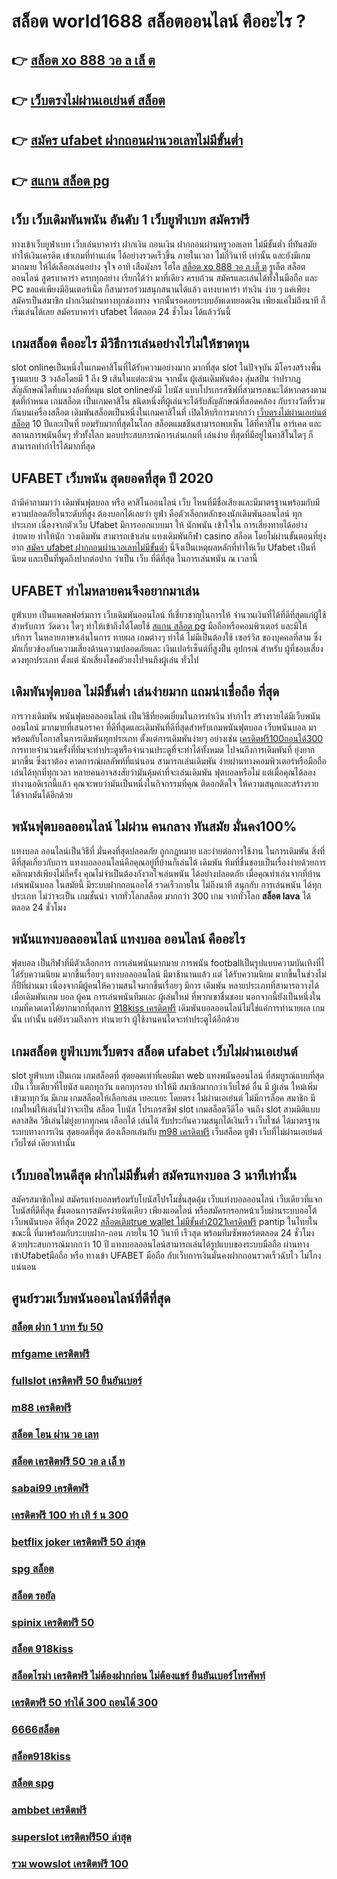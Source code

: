 # สล็อต world1688 สล็อตออนไลน์ คืออะไร ?

## 👉 [สล็อต xo 888 วอ ล เล็ ต](https://bio.link/tisawago)
## 👉 [เว็บตรงไม่ผ่านเอเย่นต์ สล็อต](https://mabet.net/)
## 👉 [สมัคร ufabet ฝากถอนผ่านวอเลทไม่มีขั้นต่ำ](https://mabet.net/pg-slot-credit-free/)
## 👉 [สแกน สล็อต pg](https://member.mabet.net/?action=login)

## เว็บ เว็บเดิมพันพนัน อันดับ 1  เว็บยูฟ่าเบท สมัครฟรี

ทางเข้าเว็บยูฟ่าเบท  เว็บเล่นบาคาร่า ฝากเงิน ถอนเงิน  ฝากถอนผ่านทรูวอลเลท ไม่มีขั้นต่ำ ที่ทันสมัย ทำให้เงินเครดิต เข้าเกมที่ท่านเล่น ได้อย่างรวดเร็วขึ้น ภายในเวลา ไม่กี่วินาที  เท่านั้น และยังมีเกมมากมาย  ให้ได้เลือกเล่นอย่าง จุใจ  อาทิ เสือมังกร ไฮโล [สล็อต xo 888 วอ ล เล็ ต](https://mabet.net/) รูเล็ต สล็อตออนไลน์ สูตรบาคาร่า ครบทุกอย่าง เรียกได้ว่า มาที่เดียว ครบถ้วน สมัครและเล่นได้ทั้งในมือถือ และ PC ขอแค่เพียงมีอินเตอร์เน็ต ก็สามารถร่วมสนุกสนานได้แล้ว แทงบาคาร่า  ทำเงิน ง่าย ๆ แค่เพียงสมัครเป็นสมาชิก ฝากเงินผ่านทางทุกช่องทาง จากนั้นรอคอยระบบอัพเดทยอดเงิน เพียงแค่ไม่ถึงนาที ก็เริ่มเล่นได้เลย สมัครบาคาร่า ufabet ได้ตลอด 24 ชั่วโมง ได้แล้ววันนี้ 


##  เกมสล็อต คืออะไร มีวิธีการเล่นอย่างไรไม่ให้ขาดทุน

 slot onlineเป็นหนึ่งในเกมคาสิโนที่ได้รับความอย่างมาก มากที่สุด  slot ในปัจจุบัน มีโครงสร้างพื้นฐานแบบ 3 วงล้อโดยมี 1 ถึง 9 เส้นในแต่ละม้วน จากนั้น ผู้เล่นเดิมพันต้อง สุ่มสปิน ว่าปรากฏสัญลักษณ์ใดที่บนวงล้อที่หมุน  slot onlineยังมี โบนัส แบบโปรเกรสซีฟที่สามารถชนะได้หากตรงตามชุดที่กำหนด เกมสล็อต เป็นเกมคาสิโน ชนิดหนึ่งที่ผู้เล่นจะได้รับสัญลักษณ์ที่สอดคล้อง กับรางวัลที่รวมกันบนเครื่องสล็อต เดิมพันสล็อตเป็นหนึ่งในเกมคาสิโนที่ เปิดให้บริการมากกว่า [เว็บตรงไม่ผ่านเอเย่นต์ สล็อต](https://mabet.net/pg-slot-credit-free/) 10 ปีและเป็นที่ ยอมรับมากที่สุดในโลก สล็อตแมชชีนสามารถพบเห็น ได้ที่คาสิโน อาร์เคด และสถานการพนันอื่นๆ ทั่วทั้งโลก มอบประสบการณ์การเล่นเกมที่ เล่นง่าย ที่สุดที่มีอยู่ในคาสิโนใดๆ ก็สามารถทำกำไรได้มากที่สุด 

## UFABET  เว็บพนัน สุดยอดที่สุด ปี 2020

ถ้ามีคำถามมาว่า เดิมพันฟุตบอล   หรือ คาสิโนออนไลน์    เว็บ ไหนที่มีชื่อเสียงและมีมาตรฐานพร้อมกับมีความปลอดภัยในระดับที่สูง ต้องบอกได้เลยว่า  ยูฟ่า คือตัวเลือกหลักของนักเดิมพันออนไลน์  ทุกประเภท  เนื่องจากตัวเว็บ Ufabet  มีการออกแบบมา ให้ นักพนัน เข้าใจใน การเสี่ยงทายได้อย่างง่ายดาย ทำให้นัก วางเดิมพัน สามารถเข้าเล่น แทงเดิมพันกีฬา  casino  สล็อต โดยไม่ผ่านขั้นตอนที่ยุ่งยาก [สมัคร ufabet ฝากถอนผ่านวอเลทไม่มีขั้นต่ำ](https://member.mabet.net/?action=login) นี่จึงเป็นเหตุผลหลักที่ทำให้เว็บ Ufabet  เป็นที่ นิยม และเป็นที่พูดถึงปากต่อปาก ว่าเป็น เว็บ  ที่ดีที่สุด ในการเล่นพนัน  ณ เวลานี้ 


## UFABET ทำไมหลายคนจึงอยากมาเล่น

 ยูฟ่าเบท  เป็นแพลตฟอร์มการ เว็บเดิมพันออนไลน์ ที่เชี่ยวชาญในการให้ จำนวนเงินที่ได้ที่ดีที่สุดแก่ผู้ใช้ สำหรับการ วัดดวง ใดๆ   ทำให้เข้าถึงได้โดยใช้  [สแกน สล็อต pg](https://mabet.net/credit-free-new/) มือถือหรือคอมพิวเตอร์ และมีให้ บริการ ในหลายภาษาเล่นในการ  ทายผล เกมต่างๆ  ทำได้  ไม่มีเป็นต้องใช้ เซอร์วิส ของบุคคลที่สาม ซึ่งมักเกี่ยวข้องกับความเสี่ยงด้านความปลอดภัยและ  เงินเปอร์เซ็นต์ที่สูงป็น อุปกรณ์ สำหรับ  ผู้ที่ชอบเสี่ยงดวงทุกประเภท ตั้งแต่ นักเสี่ยงโชคตัวยงไปจนถึงผู้เล่น ทั่วไป

##  เดิมพันฟุตบอล ไม่มีขั้นต่ำ  เล่นง่ายมาก แถมน่าเชื่อถือ ที่สุด

 การวางเดิมพัน  พนันฟุตบอลออนไลน์ เป็นวิธีที่ยอดเยี่ยมในการทำเงิน ทำกำไร สร้างรายได้มีเว็บพนันออนไลน์ มากมายที่เสนอราคา ที่ดีที่สุดและเดิมพันที่ดีที่สุดสำหรับเกมพนันฟุตบอล  เว็บพนันบอล มาพร้อมกับโอกาสในการเดิมพันทุกประเภท  ตั้งแต่การเดิมพันง่ายๆ  อย่างเช่น [เครดิตฟรี100ถอนได้300](https://member.mabet.net/?action=login) การทายจำนวนครั้งที่ทีมจะทำประตูหรือจำนวนประตูที่จะทำได้ทั้งหมด ไปจนถึงการเดิมพันที่ ยุ่งยากมากขึ้น ซึ่งเราต้อง คาดการณ์ผลลัพท์ที่แน่นอน สามารถเล่นเดิมพัน ง่ายผ่านทางคอมพิวเตอร์หรือมือถือ เล่นได้ทุกที่ทุกเวลา หลายคนอาจสงสัยว่ามันคุ้มค่าที่จะเล่นเดิมพัน ฟุตบอลหรือไม่ แต่เมื่อคุณได้ลองทำงานอดิเรกนี้แล้ว คุณจะพบว่ามันเป็นหนึ่งในกิจกรรมที่คุณ ติดอกติดใจ ให้ความสนุกและสร้างรายได้จากมันได้อีกด้วย

##  พนันฟุตบอลออนไลน์ ไม่ผ่าน คนกลาง ทันสมัย มั่นคง100%

แทงบอล ออนไลน์เป็นวิธีที่ มั่นคงที่สุดปลอดภัย ถูกกฎหมาย และง่ายต่อการใช้งาน ในการเดิมพัน สิ่งที่ดีที่สุดเกี่ยวกับการ แทงบอลออนไลน์คือคุณอยู่ที่บ้านก็เล่นได้ เดิมพัน ทีมที่ชื่นชอบเป็นเรื่องง่ายด้วยการคลิกเมาส์เพียงไม่กี่ครั้ง คุณไม่จำเป็นต้องกังวลใจเล่นพนัน ได้อย่างปลอดภัย เมื่อคุณทำเล่นจากที่บ้าน เล่นพนันบอล  ในสมัยนี้  มีระบบฝากถอนออโต้ รวดเร็วถายใน ไม่ถึงนาที สนุกกับ การเล่นพนัน ได้ทุกประเภท ไม่ว่าจะเป็น  เกมชั้นนำ  จากทั่วโลกสล็อต  มากกว่า 300 เกม จากทั่วโลก **สล็อต lava** ได้ตลอด 24 ชั่วโมง


## พนันแทงบอลออนไลน์   แทงบอล  ออนไลน์ คืออะไร

ฟุตบอล  เป็นกีฬาที่มีตัวเลือกการ การเล่นพนันมากมาย การพนัน footballเป็นรูปแบบความบันเทิงที่ไ ได้รับความนิยม มากขึ้นเรื่อยๆ  แทงบอลออนไลน์  มีมาช้านานแล้ว แต่ ได้รับความนิยม มากขึ้นในช่วงไม่กี่ปีที่ผ่านมา เนื่องจากมีผู้คนให้ความสนใจมากขึ้นเรื่อยๆ มีการ เดิมพัน หลายประเภทที่สามารถวางได้เมื่อเดิมพันเกม บอล   ผู้คน การเล่นพนันทีมและ ผู้เล่นใหม่ ที่พวกเขาชื่นชอบ นอกจากนี้ยังเป็นหนึ่งในเกมที่คาดเดาได้ยากมากที่สุดการ [918kiss เครดิตฟรี](https://mabet.net/20-free-100/) เดิมพันบอลออนไลน์ไม่ใช่แค่การทำนายผล เกมนั้น เท่านั้น แต่ยังรวมถึงการ ทำนายว่า ผู้ใช้งานคนใดจะทำประตูได้อีกด้วย

##  เกมสล็อต  ยูฟ่าเบทเว็บตรง สล็อต  ufabet เว็บไม่ผ่านเอเย่นต์

 slot   ยูฟ่าเบท  เป็นเกม เกมสล็อตที่ สุดยอดเท่าที่เคยมีมา  web   แทงพนันออนไลน์ ที่สมบูรณ์แบบที่สุด เป็น เว็บเดียวที่โบนัส แตกทุกวัน แตกทุกรอบ ทำให้มี สมาชิกมากกว่าเว็บไซต์ อื่น มี ผู้เล่น ใหม่เพิ่มเข้ามาทุกวัน มีเกม เกมสล็อตให้เลือกเล่น เยอะแยะ โดยตรง ไม่ผ่านเอเย่นต์  ไม่มีการล็อค  สมาชิก มีเกมใหม่ให้เล่นไม่ว่าจะเป็น สล็อต   โบนัส โปรเกรสซีฟ slot   เกมสล็อตวีดีโอ จนถึง slot สามมิติแบบ คลาสสิค วิธีเล่นไม่ยุ่งยากทุกคน เลือกได้ เล่นได้ รับประกันความสนุกได้เงินเร็ว เว็บไซต์  ได้มาตรฐาน ระบบทางการเงิน สุดยอดที่สุด ต้องเลือกเล่นกับ [m98 เครดิตฟรี](https://mabet.net/credit-free-100/) เว็บสล็อต   ยูฟ่า  เว็บที่ไม่ผ่านเอเย่นต์ เว็บไซต์  เดียวเท่านั้น


##  เว็บบอลไหนดีสุด ฝากไม่มีขั้นต่ำ สมัครแทงบอล  3 นาทีเท่านั้น

สมัครสมาชิกใหม่ สมัครแท่งบอลพร้อมรับโบนัสโปรโมชั่นสุดคุ้ม เว็บแท่งบอลออนไลน์ เว็บเดียวที่แจกโบนัสที่ดีที่สุด ขั้นตอนการสมัครง่ายนิดเดียว เพียงแอดไลน์ หรือสมัครกรอกหน้าเว็บผ่านระบบออโต้ เว็บพนันบอล ดีที่สุด 2022 [สล็อตเติมtrue wallet ไม่มีขั้นต่ํา2021เครดิตฟรี](https://mabet.net/) pantip ในไทยในขณะนี้ ที่มาพร้อมกับระบบฝาก-ถอน ภายใน 10 วินาที เร็วสุด พร้อมทีมซัพพอร์ตตลอด 24 ชั่วโมง ด้วยประสบการณ์มากกว่า 10 ปี แทงบอลออนไลน์สามารถเล่นได้รูปแบบของระบบมือถือ ผ่านทางเข้าUfabetมือถือ หรือ  ทางเข้า UFABET มือถือ กับเว็บการเงินมั่นคงฝากถอนรวดเร็วฉับไว ไม่โกงแน่นอน


## ศูนย์รวมเว็บพนันออนไลน์ที่ดีที่สุด

### [สล็อต ฝาก 1 บาท รับ 50](https://atom.io/themes/สล็อตเว็บแม่%20MABET.net%20superslot%20เครดิตฟรี50%20otp%202021%20008%20สล็อต%20สล็อตแตกหนัก%2020รับ100)
### [mfgame เครดิตฟรี](https://atom.io/themes/สล็อตเว็บแม่%20MABET.net%20สล็อต1688เครดิตฟรี50%20008%20สล็อต%20สล็อตแตกหนัก%2020รับ100)
### [fullslot เครดิตฟรี 50 ยืนยันเบอร์](https://atom.io/themes/สล็อตเว็บแม่%20MABET.net%20918kiss%20เครดิตฟรี%20008%20สล็อต%20สล็อตแตกหนัก%2020รับ100)
### [m88 เครดิตฟรี](https://atom.io/themes/สล็อตเว็บแม่%20MABET.net%20slot789%20เครดิตฟรี%20008%20สล็อต%20สล็อตแตกหนัก%2020รับ100)
### [สล็อต โอน ผ่าน วอ เลท](https://atom.io/themes/สล็อตเว็บแม่%20MABET.net%20เครดิตฟรี%2020กดรับเอง%20008%20สล็อต%20สล็อตแตกหนัก%2020รับ100)
### [สล็อต เครดิตฟรี 50 วอ ล เล็ ท](https://atom.io/themes/สล็อตเว็บแม่%20MABET.net%20สล็อตxo69%20008%20สล็อต%20สล็อตแตกหนัก%2020รับ100)
### [sabai99 เครดิตฟรี](https://atom.io/themes/สล็อตเว็บแม่%20MABET.net%20สล็อต%20ทดลองเล่นฟรี%20008%20สล็อต%20สล็อตแตกหนัก%2020รับ100)
### [เครดิตฟรี 100 ทำ เทิ ร์ น 300](https://atom.io/themes/สล็อตเว็บแม่%20MABET.net%20joker%20สล็อต666%20008%20สล็อต%20สล็อตแตกหนัก%2020รับ100)
### [betflix joker เครดิตฟรี 50 ล่าสุด](https://atom.io/themes/สล็อตเว็บแม่%20MABET.net%20สล็อต%20เครดิตฟรี%20100%20ไม่ต้องฝาก%202021%20008%20สล็อต%20สล็อตแตกหนัก%2020รับ100)
### [spg สล็อต](https://atom.io/themes/สล็อตเว็บแม่%20MABET.net%20สล็อต365%20008%20สล็อต%20สล็อตแตกหนัก%2020รับ100)
### [สล็อต รอยัล](https://atom.io/themes/สล็อตเว็บแม่%20MABET.net%20สล็อต678%20008%20สล็อต%20สล็อตแตกหนัก%2020รับ100)
### [spinix เครดิตฟรี 50](https://atom.io/themes/สล็อตเว็บแม่%20MABET.net%20สล็อต177%20008%20สล็อต%20สล็อตแตกหนัก%2020รับ100)
### [สล็อต 918kiss](https://atom.io/themes/สล็อตเว็บแม่%20MABET.net%20เครดิตฟรี300ไม่ต้องฝากไม่ต้องแชร์แค่สมัคร%202022%20008%20สล็อต%20สล็อตแตกหนัก%2020รับ100)
### [สล็อตโรม่า เครดิตฟรี ไม่ต้องฝากก่อน ไม่ต้องแชร์ ยืนยันเบอร์โทรศัพท์](https://atom.io/themes/สล็อตเว็บแม่%20MABET.net%20win888%20เครดิตฟรี%20008%20สล็อต%20สล็อตแตกหนัก%2020รับ100)
### [เครดิตฟรี 50 ทำได้ 300 ถอนได้ 300](https://atom.io/themes/สล็อตเว็บแม่%20MABET.net%20สล็อต%20นรก%20008%20สล็อต%20สล็อตแตกหนัก%2020รับ100)
### [6666สล็อต](https://atom.io/themes/สล็อตเว็บแม่%20MABET.net%20fullslotเครดิตฟรี%20008%20สล็อต%20สล็อตแตกหนัก%2020รับ100)
### [สล็อต918kiss](https://atom.io/themes/สล็อตเว็บแม่%20MABET.net%20pg%20สล็อต%20ทดลองเล่น%20008%20สล็อต%20สล็อตแตกหนัก%2020รับ100)
### [สล็อต spg](https://atom.io/themes/สล็อตเว็บแม่%20MABET.net%20เครดิตฟรี%20กดรับ%20เอง300%202021%20008%20สล็อต%20สล็อตแตกหนัก%2020รับ100)
### [ambbet เครดิตฟรี](https://atom.io/themes/สล็อตเว็บแม่%20MABET.net%20เครดิตฟรี%20กดรับ%20เอง%20joker%20008%20สล็อต%20สล็อตแตกหนัก%2020รับ100)
### [superslot เครดิตฟรี50 ล่าสุด](https://atom.io/themes/สล็อตเว็บแม่%20MABET.net%203xbet%20สล็อต%20008%20สล็อต%20สล็อตแตกหนัก%2020รับ100)
### [รวม wowslot เครดิตฟรี 100](https://atom.io/themes/สล็อตเว็บแม่%20MABET.net%20โหลด%20สล็อต%20168%20008%20สล็อต%20สล็อตแตกหนัก%2020รับ100)